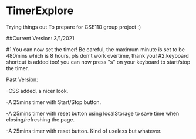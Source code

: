 # TimerExplore
Trying things out
To prepare for CSE110 group project :)



##Current Version: 3/1/2021

  #1.You can now set the timer! Be careful, the maximum minute is set to be 480mins which is 8 hours, pls don't work overtime, thank you! 
  #2.keyboard shortcut is added too! you can now press "s" on your keyboard to start/stop the timer.








Past Version:

-CSS added, a nicer look.

-A 25mins timer with Start/Stop button.

-A 25mins timer with reset button using localStorage to save time when closing/refreshing the page.

-A 25mins timer with reset button. Kind of useless but whatever.
